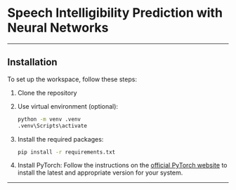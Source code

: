 # Speech Intelligibility Prediction with Neural Networks
---

## Installation

To set up the workspace, follow these steps:

1. Clone the repository

2. Use virtual environment (optional):
    ```sh
    python -m venv .venv
    .venv\Scripts\activate
    ```

3. Install the required packages:
    ```sh
    pip install -r requirements.txt
    ```

4. Install PyTorch:
    Follow the instructions on the [official PyTorch website](https://pytorch.org/get-started/locally/) to install the latest and appropriate version for your system.

---